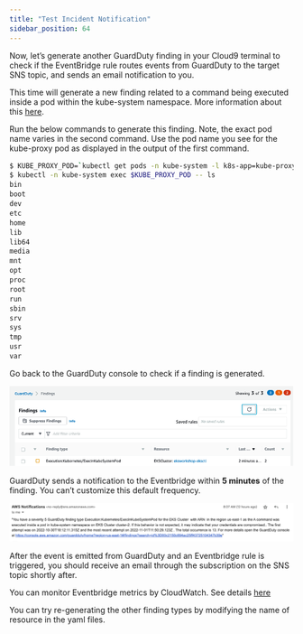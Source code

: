```yaml
---
title: "Test Incident Notification"
sidebar_position: 64
---
```




Now, let’s generate another GuardDuty finding in your Cloud9 terminal to check if the EventBridge rule routes events from GuardDuty to the target SNS topic, and sends an email notification to you.

This time will generate a new finding related to a command being executed inside a pod within the kube-system namespace. More information about this [here](https://docs.aws.amazon.com/guardduty/latest/ug/guardduty_finding-types-kubernetes.html#execution-kubernetes-execinkubesystempod).

Run the below commands to generate this finding. Note, the exact pod name varies in the second command. Use the pod name you see for the kube-proxy pod as displayed in the output of the first command.

```bash
$ KUBE_PROXY_POD=`kubectl get pods -n kube-system -l k8s-app=kube-proxy -o name | head -n 1`
$ kubectl -n kube-system exec $KUBE_PROXY_POD -- ls
bin
boot
dev
etc
home
lib
lib64
media
mnt
opt
proc
root
run
sbin
srv
sys
tmp
usr
var
```

Go back to the GuardDuty console to check if a finding is generated.

![](exec_finding.png)

GuardDuty sends a notification to the Eventbridge within **5 minutes** of the finding. You can’t customize this default frequency.

![](Guard-duty-sns.png)

After the event is emitted from GuardDuty and an Eventbridge rule is triggered, you should receive an email through the subscription on the SNS topic shortly after.

You can monitor Eventbridge metrics by CloudWatch. See details [here](https://docs.aws.amazon.com/eventbridge/latest/userguide/eb-monitoring.html)

You can try re-generating the other finding types by modifying the name of resource in the yaml files.
